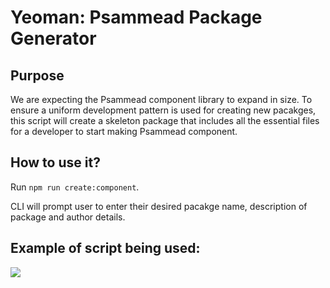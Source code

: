 # Yeoman: Psammead Package Generator

## Purpose

We are expecting the Psammead component library to expand in size. To ensure a uniform development pattern is used for creating new pacakges, this script will create a skeleton package that includes all the essential files for a developer to start making Psammead component.

## How to use it?

Run `npm run create:component`.

CLI will prompt user to enter their desired pacakge name, description of package and author details.

## Example of script being used:

![](https://user-images.githubusercontent.com/30599794/63608957-08052300-c5ce-11e9-847c-43676dd0bf3c.png)
